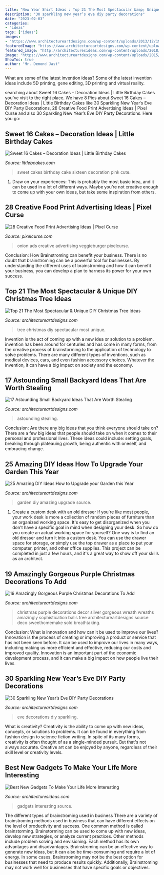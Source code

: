 ```yaml
---
title: "New Year Shirt Ideas : Top 21 The Most Spectacular &amp; Unique Diy Christmas Tree Ideas"
description: "30 sparkling new year’s eve diy party decorations"
date: "2023-02-03"
categories:
- "ideas"
tags: ["ideas"]
images:
- "https://www.architectureartdesigns.com/wp-content/uploads/2013/12/1918-630x941.jpg"
featuredImage: "https://www.architectureartdesigns.com/wp-content/uploads/2014/11/244-630x945.jpg"
featured_image: "http://architecturesideas.com/wp-content/uploads/2018/01/Best-New-Gadgets-9.jpg"
image: "https://www.architectureartdesigns.com/wp-content/uploads/2015/12/105-630x840.jpg"
ShowToc: true
author: "Mr. Demond Jast"
---
```



What are some of the latest invention ideas?
Some of the latest invention ideas include 5D printing, gene editing, 3D printing and virtual reality.

	

		
searching about Sweet 16 Cakes – Decoration Ideas | Little Birthday Cakes you've visit to the right place. We have 8 Pics about Sweet 16 Cakes – Decoration Ideas | Little Birthday Cakes like 30 Sparkling New Year’s Eve DIY Party Decorations, 28 Creative Food Print Advertising Ideas | Pixel Curse and also 30 Sparkling New Year’s Eve DIY Party Decorations. Here you go:
		
    
## Sweet 16 Cakes – Decoration Ideas | Little Birthday Cakes

<img loading=lazy src="http://www.littlebcakes.com/wp-content/uploads/2014/02/Sweet-16-Cakes.jpg" onerror="this.onerror=null;this.src='https://tse3.mm.bing.net/th?id=OIP.ugYtZk43OYDZ0EfsAI7ZngHaL7&amp;pid=15.1';" alt="Sweet 16 Cakes – Decoration Ideas | Little Birthday Cakes">

_Source: littlebcakes.com_

>sweet cakes birthday cake sixteen decoration pink cute. 

	

1. Draw on your experiences: This is probably the most basic idea, and it can be used in a lot of different ways. Maybe you’re not creative enough to come up with your own ideas, but take some inspiration from others.

    
## 28 Creative Food Print Advertising Ideas | Pixel Curse

<img loading=lazy src="https://pixelcurse.com/wp-content/uploads/2011/06/onion_22.jpg" onerror="this.onerror=null;this.src='https://tse1.mm.bing.net/th?id=OIP.n3rWn7usu-_oZYcCSRFZHAAAAA&amp;pid=15.1';" alt="28 Creative Food Print Advertising Ideas | Pixel Curse">

_Source: pixelcurse.com_

>onion ads creative advertising veggieburger pixelcurse. 

	

Conclusion: How Brainstroming can benefit your business.
There is no doubt that brainstroming can be a powerful tool for businesses. By understanding the different uses of brainstroming and how it can benefit your business, you can develop a plan to harness its power for your own success.

    
## Top 21 The Most Spectacular &amp; Unique DIY Christmas Tree Ideas

<img loading=lazy src="https://www.architectureartdesigns.com/wp-content/uploads/2014/11/244-630x945.jpg" onerror="this.onerror=null;this.src='https://tse2.mm.bing.net/th?id=OIP.v6ZBlpRFPT1arhkzNCEPhAHaLH&amp;pid=15.1';" alt="Top 21 The Most Spectacular &amp; Unique DIY Christmas Tree Ideas">

_Source: architectureartdesigns.com_

>tree christmas diy spectacular most unique. 

	

Invention is the act of coming up with a new idea or solution to a problem. invention has been around for centuries and has come in many forms, from the creative process of brainstorming to the application of technology to solve problems. There are many different types of inventions, such as medical devices, cars, and even fashion accessory choices. Whatever the invention, it can have a big impact on society and the economy.

    
## 17 Astounding Small Backyard Ideas That Are Worth Stealing

<img loading=lazy src="https://www.architectureartdesigns.com/wp-content/uploads/2016/07/15-33.jpg" onerror="this.onerror=null;this.src='https://tse3.mm.bing.net/th?id=OIP.pr1U21bTVIpSUf7kRqpn2wHaE7&amp;pid=15.1';" alt="17 Astounding Small Backyard Ideas That Are Worth Stealing">

_Source: architectureartdesigns.com_

>astounding stealing. 

	

Conclusion: Are there any big ideas that you think everyone should take on?
There are a few big ideas that people should take on when it comes to their personal and professional lives. These ideas could include: setting goals, breaking through plateauing growth, being authentic with oneself, and embracing change.

    
## 25 Amazing DIY Ideas How To Upgrade Your Garden This Year

<img loading=lazy src="https://www.architectureartdesigns.com/wp-content/uploads/2014/02/1140.jpg" onerror="this.onerror=null;this.src='https://tse3.mm.bing.net/th?id=OIP.yzGUr_6P5i9dGxIEIh_HdwAAAA&amp;pid=15.1';" alt="25 Amazing DIY Ideas How to Upgrade your Garden this Year">

_Source: architectureartdesigns.com_

>garden diy amazing upgrade source. 

	

1. Create a custom desk with an old dresser
If you're like most people, your work desk is more a collection of random pieces of furniture than an organized working space. It's easy to get disorganized when you don't have a specific goal in mind when designing your desk. So how do you create an actual working space for yourself? One way is to find an old dresser and turn it into a custom desk. You can use the drawer space for storage, or simply use the top drawer as a place to put your computer, printer, and other office supplies. This project can be completed in just a few hours, and it's a great way to show off your skills as an architect.

    
## 19 Amazingly Gorgeous Purple Christmas Decorations To Add

<img loading=lazy src="https://www.architectureartdesigns.com/wp-content/uploads/2015/12/105-630x840.jpg" onerror="this.onerror=null;this.src='https://tse4.mm.bing.net/th?id=OIP.XPcdc98DMpNWCRpK2rQXMgHaJ4&amp;pid=15.1';" alt="19 Amazingly Gorgeous Purple Christmas Decorations To Add">

_Source: architectureartdesigns.com_

>christmas purple decorations decor silver gorgeous wreath wreaths amazingly sophistication balls tree architectureartdesigns source deco sweethomemake sold breathtaking. 

	

Conclusion: What is innovation and how can it be used to improve our lives?
Innovation is the process of creating or improving a product or service that has not been seen before. It can be used to improve our lives in many ways, including making us more efficient and effective, reducing our costs and improved quality. Innovation is an important part of the economic development process, and it can make a big impact on how people live their lives.

    
## 30 Sparkling New Year’s Eve DIY Party Decorations

<img loading=lazy src="https://www.architectureartdesigns.com/wp-content/uploads/2013/12/1918-630x941.jpg" onerror="this.onerror=null;this.src='https://tse3.mm.bing.net/th?id=OIP.MdGl__p-XkMslD3blZnPEwHaLD&amp;pid=15.1';" alt="30 Sparkling New Year’s Eve DIY Party Decorations">

_Source: architectureartdesigns.com_

>eve decorations diy sparkling. 

	

What is creativity?
Creativity is the ability to come up with new ideas, concepts, or solutions to problems. It can be found in everything from fashion design to science fiction writing. In spite of its many forms, creativity is often thought of as a single-minded pursuit. But that's not always accurate. Creative art can be enjoyed by anyone, regardless of their skill level or creativity levels.

    
## Best New Gadgets To Make Your Life More Interesting

<img loading=lazy src="http://architecturesideas.com/wp-content/uploads/2018/01/Best-New-Gadgets-9.jpg" onerror="this.onerror=null;this.src='https://tse1.mm.bing.net/th?id=OIP.ZZXdhSlfgtGKSfR63fxdPwHaEK&amp;pid=15.1';" alt="Best New Gadgets To Make Your Life More Interesting">

_Source: architecturesideas.com_

>gadgets interesting source. 

	

The different types of brainstroming used in business
There are a variety of brainstroming methods used in business that can have different effects on the level of productivity and success. One common method is called brainstorming. Brainstorming can be used to come up with new ideas, develop new strategies, or analyze current practices. Other methods include problem solving and envisioning. Each method has its own advantages and disadvantages.
Brainstroming can be an effective way to generate new ideas, but it can also be time-consuming and require a lot of energy. In some cases, Brainstroming may not be the best option for businesses that need to produce results quickly. Additionally, Brainstroming may not work well for businesses that have specific goals or objectives.

